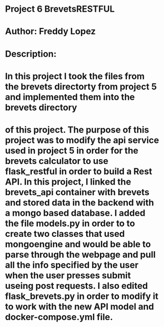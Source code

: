 # Project 6 BrevetsRESTFUL
# Author: Freddy Lopez
# 
# Description: 
#			In this project I took the files from the brevets directorty from project 5 and implemented them into the brevets directory 
# of this project. The purpose of this project was to modify the api service used in project 5 in order for the brevets calculator to use flask_restful in order to build a Rest API. In this project, I linked the brevets_api container with brevets and stored data in the backend with a mongo based database. I added the file models.py in order to to create two classes that used mongoengine and would be able to parse through the webpage and pull all the info specified by the user when the user presses submit useing post requests. I also edited flask_brevets.py in order to modify it to work with the new API model and docker-compose.yml file. 
